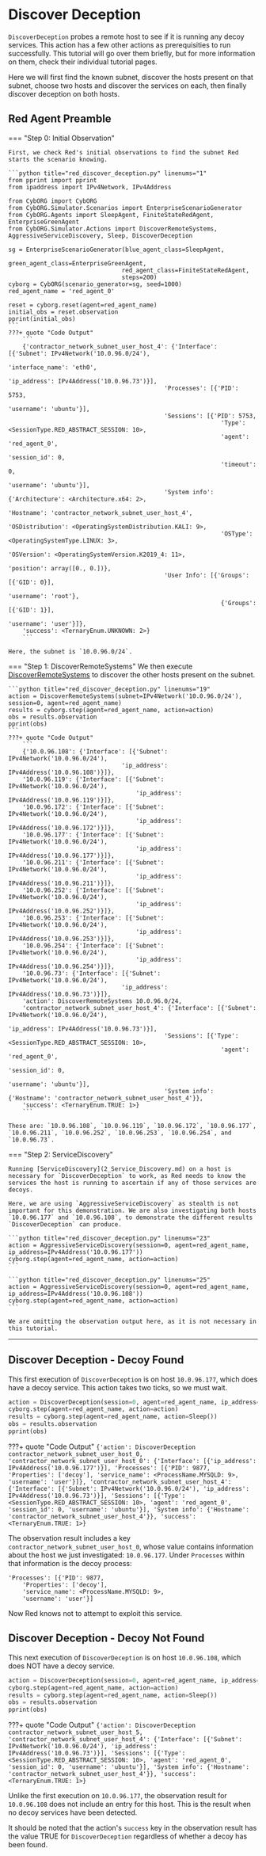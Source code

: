 # Discover Deception
`DiscoverDeception` probes a remote host to see if it is running any decoy services. This action has a few other actions as prerequisities to run successfully. This tutorial will go over them briefly, but for more information on them, check their individual tutorial pages. 

Here we will first find the known subnet, discover the hosts present on that subnet, choose two hosts and discover the services on each, then finally discover deception on both hosts.

## Red Agent Preamble
=== "Step 0: Initial Observation"

    First, we check Red's initial observations to find the subnet Red starts the scenario knowing.

    ```python title="red_discover_deception.py" linenums="1"
    from pprint import pprint
    from ipaddress import IPv4Network, IPv4Address

    from CybORG import CybORG
    from CybORG.Simulator.Scenarios import EnterpriseScenarioGenerator
    from CybORG.Agents import SleepAgent, FiniteStateRedAgent, EnterpriseGreenAgent
    from CybORG.Simulator.Actions import DiscoverRemoteSystems, AggressiveServiceDiscovery, Sleep, DiscoverDeception

    sg = EnterpriseScenarioGenerator(blue_agent_class=SleepAgent, 
                                    green_agent_class=EnterpriseGreenAgent, 
                                    red_agent_class=FiniteStateRedAgent,
                                    steps=200)
    cyborg = CybORG(scenario_generator=sg, seed=1000)
    red_agent_name = 'red_agent_0'

    reset = cyborg.reset(agent=red_agent_name)
    initial_obs = reset.observation
    pprint(initial_obs)
    ```
    ???+ quote "Code Output"
        ```
        {'contractor_network_subnet_user_host_4': {'Interface': [{'Subnet': IPv4Network('10.0.96.0/24'),
                                                                'interface_name': 'eth0',
                                                                'ip_address': IPv4Address('10.0.96.73')}],
                                                'Processes': [{'PID': 5753,
                                                                'username': 'ubuntu'}],
                                                'Sessions': [{'PID': 5753,
                                                                'Type': <SessionType.RED_ABSTRACT_SESSION: 10>,
                                                                'agent': 'red_agent_0',
                                                                'session_id': 0,
                                                                'timeout': 0,
                                                                'username': 'ubuntu'}],
                                                'System info': {'Architecture': <Architecture.x64: 2>,
                                                                'Hostname': 'contractor_network_subnet_user_host_4',
                                                                'OSDistribution': <OperatingSystemDistribution.KALI: 9>,
                                                                'OSType': <OperatingSystemType.LINUX: 3>,
                                                                'OSVersion': <OperatingSystemVersion.K2019_4: 11>,
                                                                'position': array([0., 0.])},
                                                'User Info': [{'Groups': [{'GID': 0}],
                                                                'username': 'root'},
                                                                {'Groups': [{'GID': 1}],
                                                                'username': 'user'}]},
        'success': <TernaryEnum.UNKNOWN: 2>}
        ```

    Here, the subnet is `10.0.96.0/24`.

=== "Step 1: DiscoverRemoteSystems"
    We then execute [DiscoverRemoteSystems](1_Discover_Remote_Systems.md) to discover the other hosts present on the subnet.
        
    ```python title="red_discover_deception.py" linenums="19"
    action = DiscoverRemoteSystems(subnet=IPv4Network('10.0.96.0/24'), session=0, agent=red_agent_name)
    results = cyborg.step(agent=red_agent_name, action=action)
    obs = results.observation
    pprint(obs)
    ```
    ???+ quote "Code Output"
        ```
        {'10.0.96.108': {'Interface': [{'Subnet': IPv4Network('10.0.96.0/24'),
                                    'ip_address': IPv4Address('10.0.96.108')}]},
        '10.0.96.119': {'Interface': [{'Subnet': IPv4Network('10.0.96.0/24'),
                                        'ip_address': IPv4Address('10.0.96.119')}]},
        '10.0.96.172': {'Interface': [{'Subnet': IPv4Network('10.0.96.0/24'),
                                        'ip_address': IPv4Address('10.0.96.172')}]},
        '10.0.96.177': {'Interface': [{'Subnet': IPv4Network('10.0.96.0/24'),
                                        'ip_address': IPv4Address('10.0.96.177')}]},
        '10.0.96.211': {'Interface': [{'Subnet': IPv4Network('10.0.96.0/24'),
                                        'ip_address': IPv4Address('10.0.96.211')}]},
        '10.0.96.252': {'Interface': [{'Subnet': IPv4Network('10.0.96.0/24'),
                                        'ip_address': IPv4Address('10.0.96.252')}]},
        '10.0.96.253': {'Interface': [{'Subnet': IPv4Network('10.0.96.0/24'),
                                        'ip_address': IPv4Address('10.0.96.253')}]},
        '10.0.96.254': {'Interface': [{'Subnet': IPv4Network('10.0.96.0/24'),
                                        'ip_address': IPv4Address('10.0.96.254')}]},
        '10.0.96.73': {'Interface': [{'Subnet': IPv4Network('10.0.96.0/24'),
                                    'ip_address': IPv4Address('10.0.96.73')}]},
        'action': DiscoverRemoteSystems 10.0.96.0/24,
        'contractor_network_subnet_user_host_4': {'Interface': [{'Subnet': IPv4Network('10.0.96.0/24'),
                                                                'ip_address': IPv4Address('10.0.96.73')}],
                                                'Sessions': [{'Type': <SessionType.RED_ABSTRACT_SESSION: 10>,
                                                                'agent': 'red_agent_0',
                                                                'session_id': 0,
                                                                'username': 'ubuntu'}],
                                                'System info': {'Hostname': 'contractor_network_subnet_user_host_4'}},
        'success': <TernaryEnum.TRUE: 1>}
        ```

    These are: `10.0.96.108`, `10.0.96.119`, `10.0.96.172`, `10.0.96.177`, `10.0.96.211`, `10.0.96.252`, `10.0.96.253`, `10.0.96.254`, and `10.0.96.73`.

=== "Step 2: ServiceDiscovery"

    Running [ServiceDiscovery](2_Service_Discovery.md) on a host is necessary for `DiscoverDeception` to work, as Red needs to know the services the host is running to ascertain if any of those services are decoys. 
    
    Here, we are using `AggressiveServiceDiscovery` as stealth is not important for this demonstration. We are also investigating both hosts `10.0.96.177` and `10.0.96.108`, to demonstrate the different results `DiscoverDeception` can produce.

    ```python title="red_discover_deception.py" linenums="23"
    action = AggressiveServiceDiscovery(session=0, agent=red_agent_name, ip_address=IPv4Address('10.0.96.177'))
    cyborg.step(agent=red_agent_name, action=action)
    ```

    ```python title="red_discover_deception.py" linenums="25"
    action = AggressiveServiceDiscovery(session=0, agent=red_agent_name, ip_address=IPv4Address('10.0.96.108'))
    cyborg.step(agent=red_agent_name, action=action)
    ```

    We are omitting the observation output here, as it is not necessary in this tutorial.
    
---

## Discover Deception - Decoy Found
This first execution of `DiscoverDeception` is on host `10.0.96.177`, which does have a decoy service. This action takes two ticks, so we must wait. 

```python title="red_discover_deception.py" linenums="27"
action = DiscoverDeception(session=0, agent=red_agent_name, ip_address=IPv4Address('10.0.96.177'))
cyborg.step(agent=red_agent_name, action=action)
results = cyborg.step(agent=red_agent_name, action=Sleep())
obs = results.observation
pprint(obs)
```
???+ quote "Code Output"
    ```
    {'action': DiscoverDeception contractor_network_subnet_user_host_0,
    'contractor_network_subnet_user_host_0': {'Interface': [{'ip_address': IPv4Address('10.0.96.177')}],
                                            'Processes': [{'PID': 9877,
                                                            'Properties': ['decoy'],
                                                            'service_name': <ProcessName.MYSQLD: 9>,
                                                            'username': 'user'}]},
    'contractor_network_subnet_user_host_4': {'Interface': [{'Subnet': IPv4Network('10.0.96.0/24'),
                                                            'ip_address': IPv4Address('10.0.96.73')}],
                                            'Sessions': [{'Type': <SessionType.RED_ABSTRACT_SESSION: 10>,
                                                            'agent': 'red_agent_0',
                                                            'session_id': 0,
                                                            'username': 'ubuntu'}],
                                            'System info': {'Hostname': 'contractor_network_subnet_user_host_4'}},
    'success': <TernaryEnum.TRUE: 1>}
    ```

The observation result includes a key `contractor_network_subnet_user_host_0`, whose value contains information about the host we just investigated: `10.0.96.177`. Under `Processes` within that information is the decoy process: 

```
'Processes': [{'PID': 9877,
    'Properties': ['decoy'],
    'service_name': <ProcessName.MYSQLD: 9>,
    'username': 'user'}]
```

Now Red knows not to attempt to exploit this service.
        
## Discover Deception - Decoy Not Found
This next execution of `DiscoverDeception` is on host `10.0.96.108`, which does NOT have a decoy service. 

```python title="red_discover_deception.py" linenums="32"
action = DiscoverDeception(session=0, agent=red_agent_name, ip_address=IPv4Address('10.0.96.108'))
cyborg.step(agent=red_agent_name, action=action)
results = cyborg.step(agent=red_agent_name, action=Sleep())
obs = results.observation
pprint(obs)
```
???+ quote "Code Output"
    ```
    {'action': DiscoverDeception contractor_network_subnet_user_host_5,
    'contractor_network_subnet_user_host_4': {'Interface': [{'Subnet': IPv4Network('10.0.96.0/24'),
                                                            'ip_address': IPv4Address('10.0.96.73')}],
                                            'Sessions': [{'Type': <SessionType.RED_ABSTRACT_SESSION: 10>,
                                                            'agent': 'red_agent_0',
                                                            'session_id': 0,
                                                            'username': 'ubuntu'}],
                                            'System info': {'Hostname': 'contractor_network_subnet_user_host_4'}},
    'success': <TernaryEnum.TRUE: 1>}
    ```
    
Unlike the first execution on `10.0.96.177`, the observation result for `10.0.96.108` does not include an entry for this host. This is the result when no decoy services have been detected. 

It should be noted that the action's `success` key in the observation result has the value TRUE for `DiscoverDeception` regardless of whether a decoy has been found.

